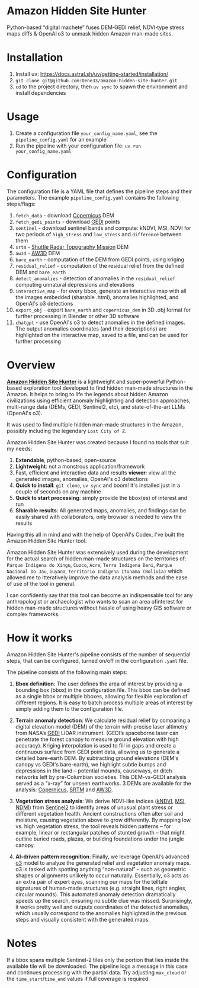 # Amazon Hidden Site Hunter

Python-based “digital machete” fuses DEM‑GEDI relief, NDVI‑type stress maps diffs & OpenAI o3 to unmask hidden Amazon man-made sites.

# Installation

1. Install uv: https://docs.astral.sh/uv/getting-started/installation/
2. `git clone git@github.com:Dene33/amazon-hidden-site-hunter.git`
3. `cd` to the project directory, then `uv sync` to spawn the environment and install dependencies

# Usage

1. Create a configuration file `your_config_name.yaml`, see the `pipeline_config.yaml` for an example`
2. Run the pipeline with your configuration file: `uv run your_config_name.yaml`

# Configuration

The configuration file is a YAML file that defines the pipeline steps and their parameters. The example `pipeline_config.yaml` contains the following steps/flags:
1. `fetch_data` - download [Copernicus](https://dataspace.copernicus.eu/explore-data/data-collections/copernicus-contributing-missions/collections-description/COP-DEM) DEM
2. `fetch_gedi_points` - download [GEDI](https://gedi.umd.edu/) points
3. `sentinel` - download sentinel bands and compute: kNDVI, MSI, NDVI for two periods of `high_stress` and `low_stress` and `difference` between them
4. `srtm` - [Shuttle Radar Topography Mission](https://science.nasa.gov/mission/srtm/) DEM
5. `aw3d` - [AW3D](https://www.aw3d.jp/en) DEM
6. `bare_earth` - computation of the DEM from GEDI points, using kriging
7. `residual_relief` - computation of the residual relief from the defined DEM and `bare_earth`
8. `detect_anomalies` - detection of anomalies in the `residual_relief` computing unnatural depressions and elevations
9. `interactive_map` - for every bbox, generate an interactive map with all the images embedded (sharable .html), anomalies highlighted, and OpenAI's o3 detections
10. `export_obj` - export `bare_earth` and `copernicus_dem` in 3D .obj format for further processing in Blender or other 3D software
11. `chatgpt` - use OpenAI's o3 to detect anomalies in the defined images. The output anomalies coordinates (and their descriptions) are highlighted on the interactive map, saved to a file, and can be used for further processing

# Overview
[**Amazon Hidden Site Hunter**](https://github.com/Dene33/amazon-hidden-site-hunter) is a lightweight and super-powerful Python-based exploration tool developed to find hidden man-made structures in the Amazon. It helps to bring to life the legends about hidden Amazon civilizations using efficient anomaly highlighting and detection approaches, multi-range data (DEMs, GEDI, Sentinel2, etc), and state-of-the-art LLMs (OpenAI's o3).

It was used to find multiple hidden man-made structures in the Amazon, possibly including the legendary `Lost City of Z`. 

Amazon Hidden Site Hunter was created because I found no tools that suit my needs:
1. **Extendable**, python-based, open-source
2. **Lightweight**: not a monstrous application/framework
3. Fast, efficient and interactive data and results **viewer**: view all the generated images, anomalies, OpenAI's o3 detections
4. **Quick to install**: `git clone`, `uv sync` and boom! It's installed just in a couple of seconds on any machine
5. **Quick to start processing**: simply provide the bbox(es) of interest and run
6. **Sharable results**: All generated maps, anomalies, and findings can be easily shared with collaborators, only browser is needed to view the results

Having this all in mind and with the help of OpenAI's Codex, I've built the Amazon Hidden Site Hunter tool.

Amazon Hidden Site Hunter was extensively used during the development for the actual search of hidden man-made structures on the territories of: `Parque Indigena do Xingu`, `Cuzco`, `Acre`, `Terra Indigena Deni`, `Parque Nacional Do Jau`, `Guyana`, `Territorio Indigena Itonama (Bolivia)` which allowed me to itteratively improve the data analysis methods and the ease of use of the tool in general.

I can confidently say that this tool can become an indispensable tool for any anthropologist or archaeologist who wants to scan an area of ​​interest for hidden man-made structures without hassle of using heavy GIS software or complex frameworks.

# How it works
Amazon Hidden Site Hunter's pipeline consists of the number of sequential steps, that can be configured, turned on/off in the configuration `.yaml` file.

The pipeline consists of the following main steps:

1. **Bbox definition**: The user defines the area of interest by providing a bounding box (bbox) in the configuration file. This bbox can be defined as a single bbox or multiple bboxes, allowing for flexible exploration of different regions. It is easy to batch process multiple areas of interest by simply adding them to the configuration file.

1. **Terrain anomaly detection**: We calculate residual relief by comparing a digital elevation model (DEM) of the terrain with precise laser altimetry from NASA’s [GEDI](https://gedi.umd.edu/) LiDAR instrument. (GEDI’s spaceborne laser can penetrate the forest canopy to measure ground elevation with high accuracy). Kriging interpolation is used to fill in gaps and create a continuous surface from GEDI point data, allowing us to generate a detailed bare-earth DEM. By subtracting ground elevations (DEM's canopy vs GEDI's bare-earth), we highlight subtle bumps and depressions in the land – potential mounds, causeways, or ditch networks left by pre-Columbian societies. This DEM-vs-GEDI analysis served as a “x-ray” for unseen earthworks. 3 DEMs are available for the analysis: [Copernicus](https://dataspace.copernicus.eu/explore-data/data-collections/copernicus-contributing-missions/collections-description/COP-DEM), [SRTM](https://science.nasa.gov/mission/srtm) and [AW3D](https://www.aw3d.jp/en).

2. **Vegetation stress analysis**: We derive NDVI-like indices ([kNDVI](https://custom-scripts.sentinel-hub.com/sentinel-2/kndvi/), [MSI](https://custom-scripts.sentinel-hub.com/sentinel-2/msi/), [NDMI](https://custom-scripts.sentinel-hub.com/sentinel-2/ndmi/)) from [Sentinel2](https://sentinels.copernicus.eu/copernicus/sentinel-2) to identify areas of unusual plant stress or different vegetation health. Ancient constructions often alter soil and moisture, causing vegetation above to grow differently. By mapping low vs. high vegetation stress, the tool reveals hidden patterns – for example, linear or rectangular patches of stunted growth – that might outline buried roads, plazas, or building foundations under the jungle canopy.
   
3. **AI-driven pattern recognition**: Finally, we leverage OpenAI’s advanced [o3](https://platform.openai.com/docs/models/o3) model to analyze the generated relief and vegetation anomaly maps. o3 is tasked with spotting anything “non-natural” – such as geometric shapes or alignments unlikely to occur naturally. Essentially, o3 acts as an extra pair of expert eyes, scanning our maps for the telltale signatures of human-made structures (e.g. straight lines, right angles, circular mounds). This automated anomaly detection dramatically speeds up the search, ensuring no subtle clue was missed. Surprisingly, it works pretty well and outputs coordinates of the detected anomalies, which usually correspond to the anomalies highlighted in the previous steps and visually consistent with the generated maps.


# Notes
If a bbox spans multiple Sentinel-2 tiles only the portion that lies inside the
available tile will be downloaded. The pipeline logs a message in this case and
continues processing with the partial data. Try adjusting `max_cloud` or the
`time_start`/`time_end` values if full coverage is required.
